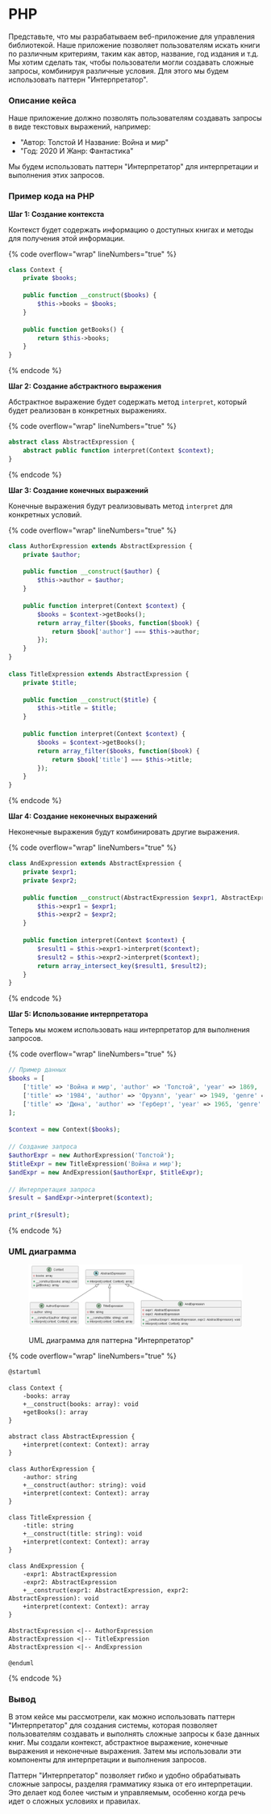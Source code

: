 # PHP

Представьте, что мы разрабатываем веб-приложение для управления библиотекой. Наше приложение позволяет пользователям искать книги по различным критериям, таким как автор, название, год издания и т.д. Мы хотим сделать так, чтобы пользователи могли создавать сложные запросы, комбинируя различные условия. Для этого мы будем использовать паттерн "Интерпретатор".

### **Описание кейса**

Наше приложение должно позволять пользователям создавать запросы в виде текстовых выражений, например:

* "Автор: Толстой И Название: Война и мир"
* "Год: 2020 И Жанр: Фантастика"

Мы будем использовать паттерн "Интерпретатор" для интерпретации и выполнения этих запросов.

### Пример кода на PHP

**Шаг 1: Создание контекста**

Контекст будет содержать информацию о доступных книгах и методы для получения этой информации.

{% code overflow="wrap" lineNumbers="true" %}
```php
class Context {
    private $books;

    public function __construct($books) {
        $this->books = $books;
    }

    public function getBooks() {
        return $this->books;
    }
}
```
{% endcode %}

**Шаг 2: Создание абстрактного выражения**

Абстрактное выражение будет содержать метод `interpret`, который будет реализован в конкретных выражениях.

{% code overflow="wrap" lineNumbers="true" %}
```php
abstract class AbstractExpression {
    abstract public function interpret(Context $context);
}
```
{% endcode %}

**Шаг 3: Создание конечных выражений**

Конечные выражения будут реализовывать метод `interpret` для конкретных условий.

{% code overflow="wrap" lineNumbers="true" %}
```php
class AuthorExpression extends AbstractExpression {
    private $author;

    public function __construct($author) {
        $this->author = $author;
    }

    public function interpret(Context $context) {
        $books = $context->getBooks();
        return array_filter($books, function($book) {
            return $book['author'] === $this->author;
        });
    }
}

class TitleExpression extends AbstractExpression {
    private $title;

    public function __construct($title) {
        $this->title = $title;
    }

    public function interpret(Context $context) {
        $books = $context->getBooks();
        return array_filter($books, function($book) {
            return $book['title'] === $this->title;
        });
    }
}
```
{% endcode %}

**Шаг 4: Создание неконечных выражений**

Неконечные выражения будут комбинировать другие выражения.

{% code overflow="wrap" lineNumbers="true" %}
```php
class AndExpression extends AbstractExpression {
    private $expr1;
    private $expr2;

    public function __construct(AbstractExpression $expr1, AbstractExpression $expr2) {
        $this->expr1 = $expr1;
        $this->expr2 = $expr2;
    }

    public function interpret(Context $context) {
        $result1 = $this->expr1->interpret($context);
        $result2 = $this->expr2->interpret($context);
        return array_intersect_key($result1, $result2);
    }
}
```
{% endcode %}

**Шаг 5: Использование интерпретатора**

Теперь мы можем использовать наш интерпретатор для выполнения запросов.

{% code overflow="wrap" lineNumbers="true" %}
```php
// Пример данных
$books = [
    ['title' => 'Война и мир', 'author' => 'Толстой', 'year' => 1869, 'genre' => 'Роман'],
    ['title' => '1984', 'author' => 'Оруэлл', 'year' => 1949, 'genre' => 'Фантастика'],
    ['title' => 'Дюна', 'author' => 'Герберт', 'year' => 1965, 'genre' => 'Фантастика'],
];

$context = new Context($books);

// Создание запроса
$authorExpr = new AuthorExpression('Толстой');
$titleExpr = new TitleExpression('Война и мир');
$andExpr = new AndExpression($authorExpr, $titleExpr);

// Интерпретация запроса
$result = $andExpr->interpret($context);

print_r($result);
```
{% endcode %}

### UML диаграмма

<figure><img src="../../../../../.gitbook/assets/image (3) (1) (1).png" alt=""><figcaption><p>UML диаграмма для паттерна "Интерпретатор"</p></figcaption></figure>

{% code overflow="wrap" lineNumbers="true" %}
```plantuml
@startuml

class Context {
    -books: array
    +__construct(books: array): void
    +getBooks(): array
}

abstract class AbstractExpression {
    +interpret(context: Context): array
}

class AuthorExpression {
    -author: string
    +__construct(author: string): void
    +interpret(context: Context): array
}

class TitleExpression {
    -title: string
    +__construct(title: string): void
    +interpret(context: Context): array
}

class AndExpression {
    -expr1: AbstractExpression
    -expr2: AbstractExpression
    +__construct(expr1: AbstractExpression, expr2: AbstractExpression): void
    +interpret(context: Context): array
}

AbstractExpression <|-- AuthorExpression
AbstractExpression <|-- TitleExpression
AbstractExpression <|-- AndExpression

@enduml
```
{% endcode %}

### Вывод

В этом кейсе мы рассмотрели, как можно использовать паттерн "Интерпретатор" для создания системы, которая позволяет пользователям создавать и выполнять сложные запросы к базе данных книг. Мы создали контекст, абстрактное выражение, конечные выражения и неконечные выражения. Затем мы использовали эти компоненты для интерпретации и выполнения запросов.

Паттерн "Интерпретатор" позволяет гибко и удобно обрабатывать сложные запросы, разделяя грамматику языка от его интерпретации. Это делает код более чистым и управляемым, особенно когда речь идет о сложных условиях и правилах.
